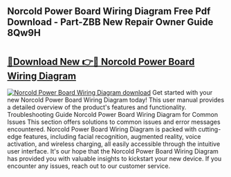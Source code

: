 ## Norcold Power Board Wiring Diagram Free Pdf Download - Part-ZBB New Repair Owner Guide 8Qw9H

# <h2><a href="http://dfn4g2.blite.top/?on=Norcold+Power+Board+Wiring+Diagram">🔗Download New 👉🔴 Norcold Power Board Wiring Diagram</a></h2>

[![Norcold Power Board Wiring Diagram download](https://i.imgur.com/lujVjoI.png)](http://dfn4g2.blite.top/?on=Norcold+Power+Board+Wiring+Diagram)
Get started with your new Norcold Power Board Wiring Diagram today! This user manual provides a detailed overview of the product's features and functionality. Troubleshooting Guide Norcold Power Board Wiring Diagram for Common Issues This section offers solutions to common issues and error messages encountered. Norcold Power Board Wiring Diagram is packed with cutting-edge features, including facial recognition, augmented reality, voice activation, and wireless charging, all easily accessible through the intuitive user interface. It's our hope that the Norcold Power Board Wiring Diagram has provided you with valuable insights to kickstart your new device. If you encounter any issues, reach out to our customer service.
